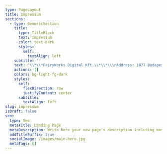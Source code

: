```yaml
---
type: PageLayout
title: Impressum
sections:
  - type: GenericSection
    title:
      type: TitleBlock
      text: Impressum
      color: text-dark
      styles:
        self:
          textAlign: left
    subtitle: ''
    text: "\\*\\*FairyWorks Digital Kft.\\*\\*\\\nAddress: 1077 Budapest, Rottenbiller utca 44. Fsz. Ü-8. ajtó\\\nContact: <ThisAddressReceivesALotOfSpamPleaseUseContactFormInstead@fairy.works>\\\nRegistration office: Fővárosi Törvényszék Cégbírósága (1051 Budapest, Nádor u. 28.)\\\nRegistration number: 01-09-376520\\\nTax number:\_28843582-2-42\\\nEU tax number:\_HU28843582\\\nHosting provider: [Netlify](https://www.netlify.com/contact/)\n"
    actions: []
    colors: bg-light-fg-dark
    styles:
      self:
        flexDirection: row
        justifyContent: center
      subtitle:
        textAlign: left
slug: impressum
isDraft: false
seo:
  type: Seo
  metaTitle: Landing Page
  metaDescription: Write here your new page's description including most relevant keywords.
  addTitleSuffix: true
  socialImage: /images/main-hero.jpg
  metaTags: []
---
```

